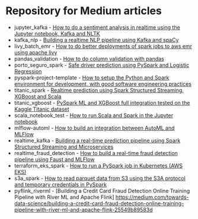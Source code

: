 # Repository for Medium articles

* jupyter_kafka  - [How to do a sentiment analysis in realtime using the Jupyter notebook, Kafka and NLTK](https://towardsdatascience.com/how-to-do-a-sentiment-analysis-in-realtime-using-the-jupyter-notebook-kafka-and-nltk-4470aa8c3c30)
* kafka_nlp - [Building a realtime NLP pipeline using Kafka and spaCy](https://towardsdatascience.com/building-a-realtime-nlp-pipeline-using-kafka-and-spacy-d4ad636be702)
* livy_batch_emr - [How to do better deployments of spark jobs to aws emr using apache livy](https://towardsdatascience.com/how-to-do-better-deployments-of-spark-batch-jobs-to-aws-emr-using-apache-livy-adc2417f0d8b)
* pandas_validation - [How to do column validation with pandas](https://medium.com/@bogdan.cojocar/how-to-do-column-validation-with-pandas-bbeb38f88990)
* porto_seguro_spark - [Safe driver prediction using PySpark and Logistic Regression](https://medium.com/@bogdan.cojocar/safe-driver-prediction-using-pyspark-and-logistic-regression-51ecf0dfb2f5)
* pyspark-project-template - [How to setup the Python and Spark environment for development, with good software engineering practices](https://towardsdatascience.com/how-to-setup-the-pyspark-environment-for-development-with-good-software-engineering-practices-5fb457433a86)
* titanic_spark - [Realtime prediction using Spark Structured Streaming, XGBoost and Scala](https://towardsdatascience.com/realtime-prediction-using-spark-structured-streaming-xgboost-and-scala-d4869a9a4c66)
* titanic_xgboost - [PySpark ML and XGBoost full integration tested on the Kaggle Titanic dataset](https://towardsdatascience.com/pyspark-and-xgboost-integration-tested-on-the-kaggle-titanic-dataset-4e75a568bdb)
* scala_notebook_test - [How to run Scala and Spark in the Jupyter notebook](https://medium.com/@bogdan.cojocar/how-to-run-scala-and-spark-in-the-jupyter-notebook-328a80090b3b)
* mlflow-automl - [How to build an integration between AutoML and MLFlow](https://towardsdatascience.com/how-to-build-an-integration-between-automl-and-mlflow-6d66d4bdc4d1)
* realtime_kafka - [Building a real-time prediction pipeline using Spark Structured Streaming and Microservices](https://towardsdatascience.com/building-a-real-time-prediction-pipeline-using-spark-structured-streaming-and-microservices-626dc20899eb)
* realtime_fraud_detection - [How to build a real-time fraud detection pipeline using Faust and MLFlow](https://towardsdatascience.com/how-to-build-a-real-time-fraud-detection-pipeline-using-faust-and-mlflow-24e787dd51fa)
* terraform_eks_spark - [How to run a PySpark job in Kubernetes (AWS EKS)](https://towardsdatascience.com/how-to-run-a-pyspark-job-in-kubernetes-aws-eks-d886193dac3c)
* s3a_spark - [How to read parquet data from S3 using the S3A protocol and temporary credentials in PySpark](https://medium.com/@bogdan.cojocar/how-to-read-parquet-data-from-s3-using-the-s3a-protocol-and-temporary-credentials-in-pyspark-f94071bf8c6a)
* pyflink_riverml - [Building a Credit Card Fraud Detection Online Training Pipeline with River ML and Apache Flink] https://medium.com/towards-data-science/building-a-credit-card-fraud-detection-online-training-pipeline-with-river-ml-and-apache-flink-25549b89583d
